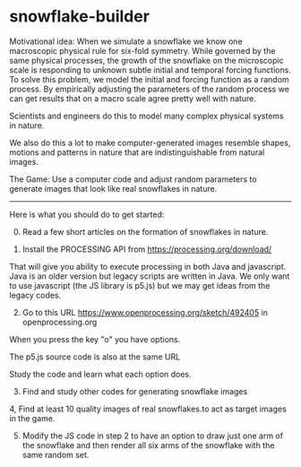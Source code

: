 # snowflake-builder
Motivational idea:  When we simulate a snowflake we know one macroscopic physical rule for six-fold symmetry.  While governed by the same physical processes, the growth of the snowflake on the microscopic scale is responding to unknown subtle initial and temporal forcing functions.  To solve this problem, we model the initial and forcing function as a random process.  By empirically adjusting the parameters of the random process we can get results that on a macro scale agree pretty well with nature.  

 

Scientists and engineers do this to model many complex physical systems in nature.

 

We also do this a lot to make computer-generated images resemble  shapes, motions and patterns in nature that are indistinguishable from natural images.

 

The  Game:  Use a computer code and adjust random parameters to generate images that look like real snowflakes in nature.

 

 

--------------

 

Here is what you should do to get started:

 

0. Read a few short articles on the formation of snowflakes in nature.

 

1.  Install the PROCESSING API from     https://processing.org/download/

 

That will give you ability to execute processing in both Java and javascript.  Java is an older version but legacy scripts are written in Java.   We only want to use javascript (the JS library is p5.js) but we may get ideas from the legacy codes.

 

2.  Go to this URL    https://www.openprocessing.org/sketch/492405  in openprocessing.org

 

When you press the key "o" you have options.

The p5.js source code is also at the same URL

 

Study the code and learn what each option does.  

 

3.  Find and study other codes for generating snowflake images

 

4,  Find at least 10 quality images of real snowflakes.to act as target images in the game.

 

5.  Modify the JS code in step 2 to have an option to draw just one arm of the snowflake and then render all six arms of the snowflake with the same random set.
